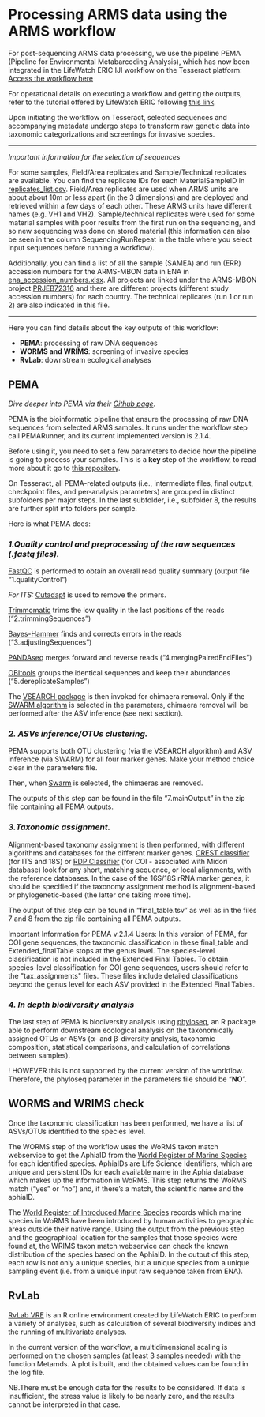 # **Processing ARMS data using the ARMS workflow**

For post-sequencing ARMS data processing, we use the pipeline PEMA (Pipeline for Environmental Metabarcoding Analysis), which has now been integrated in the LifeWatch ERIC IJI workflow on the Tesseract platform: [Access the workflow here](https://tesseract.lifewatch.dev/arms/workflow-information)

For operational details on executing a workflow and getting the outputs, refer to the tutorial offered by LifeWatch ERIC following [this link](https://training.lifewatch.eu/user-manuals-and-tutorials/resources/?category=17).

Upon initiating the workflow on Tesseract, selected sequences and accompanying metadata undergo steps to transform raw genetic data into taxonomic categorizations and screenings for invasive species. 

----
 *Important information for the selection of sequences*

For some samples, Field/Area replicates and Sample/Technical replicates are available. You can find the replicate IDs for each MaterialSampleID in [replicates_list.csv](https://github.com/arms-mbon/documentation/blob/main/arms_in_tesseract/replicates_list.csv). Field/Area replicates are used when ARMS units are about about 10m or less apart (in the 3 dimensions) and are deployed and retrieved within a few days of each other. These ARMS units have different names (e.g. VH1 and VH2). Sample/technical replicates were used for some material samples with poor results from the first run on the sequencing, and so new sequencing was done on stored material (this information can also be seen in the column SequencingRunRepeat in the table where you select input sequences before running a workflow).

Additionally, you can find a list of all the sample (SAMEA) and run (ERR) accession numbers for the ARMS-MBON data in ENA in [ena_accession_numbers.xlsx](https://github.com/arms-mbon/data_workspace/blob/main/qualitycontrolled_data/combined/ena_accession_numbers.xlsx). All projects are linked under the ARMS-MBON project [PRJEB72316](https://www.ebi.ac.uk/ena/browser/view/prjeb72316) and there are different projects (different study accession numbers) for each country. The technical replicates (run 1 or run 2) are also indicated in this file.

----
Here you can find details about the key outputs of this workflow:

- **PEMA**: processing of raw DNA sequences
- **WORMS and WRIMS**: screening of invasive species
- **RvLab**: downstream ecological analyses

## **PEMA**

*Dive deeper into PEMA via their [Github page](https://github.com/hariszaf/pema).*

PEMA is the bioinformatic pipeline that ensure the processing of raw DNA sequences from selected ARMS samples. It runs under the workflow step call PEMARunner, and its current implemented version is 2.1.4.

Before using it, you need to set a few parameters to decide how the pipeline is going to process your samples. This is a **key** step of the workflow, to read more about it go to [this repository](https://github.com/arms-mbon/documentation/tree/main/arms_in_tesseract/PEMA_parameters).

On Tesseract, all PEMA-related outputs (i.e., intermediate files, final output, checkpoint files, and per-analysis parameters) are grouped in distinct subfolders per major steps. In the last subfolder, i.e., subfolder 8, the results are further split into folders per sample.

Here is what PEMA does:

### *1.Quality control and preprocessing of the raw sequences (.fastq files).*

[FastQC](https://github.com/s-andrews/FastQC) is performed to obtain an overall read quality summary (output file “1.qualityControl”)

*For ITS:* [Cutadapt](https://cutadapt.readthedocs.io/en/stable/) is used to remove the primers.

[Trimmomatic](http://www.usadellab.org/cms/?page=trimmomatic) trims the low quality in the last positions of the reads (“2.trimmingSequences”)

[Bayes-Hammer](https://cab.spbu.ru/software/spades/) finds and corrects errors in the reads (“3.adjustingSequences”)

[PANDAseq]( https://github.com/neufeld/pandaseq) merges forward and reverse reads (“4.mergingPairedEndFiles”)

[OBItools](https://pythonhosted.org/OBITools/welcome.html) groups the identical sequences and keep their abundances (“5.dereplicateSamples”) 

The [VSEARCH package](https://github.com/torognes/vsearch/releases/tag/v2.9.1) is then invoked for chimaera removal.
Only if the [SWARM algorithm](https://github.com/torognes/swarm) is selected in the parameters, chimaera removal will be performed after the ASV inference (see next section). 

### *2. ASVs inference/OTUs clustering.*

PEMA supports both OTU clustering (via the VSEARCH algorithm) and ASV inference (via SWARM) for all four marker genes. Make your method choice clear in the parameters file. 

Then, when [Swarm](https://github.com/torognes/swarm) is selected, the chimaeras are removed. 

The outputs of this step can be found in the file “7.mainOutput” in the zip file containing all PEMA outputs.

### *3.Taxonomic assignment.*

Alignment-based taxonomy assignment is then performed, with different algorithms and databases for the different marker genes.
[CREST classifier](https://github.com/lanzen/CREST) (for ITS and 18S) or [RDP Classifier](https://github.com/rdpstaff/classifier) (for COI - associated with Midori database) look for any short, matching sequence, or local alignments, with the reference databases. In the case of the 16S/18S rRNA marker genes, it should be specified if the taxonomy assignment method is alignment-based or phylogenetic-based (the latter one taking more time).

The output of this step can be found in “final_table.tsv” as well as in the files 7 and 8 from the zip file containing all PEMA outputs.

Important Information for PEMA v.2.1.4 Users: In this version of PEMA, for COI gene sequences, the taxonomic classification in these final_table and Extended_finalTable stops at the genus level. The species-level classification is not included in the Extended Final Tables. To obtain species-level classification for COI gene sequences, users should refer to the "tax_assignments" files. These files include detailed classifications beyond the genus level for each ASV provided in the Extended Final Tables.

### *4. In depth biodiversity analysis*

The last step of PEMA is biodiversity analysis using [phyloseq](http://joey711.github.io/phyloseq/index.html), an R package able to perform downstream ecological analysis on the taxonomically assigned OTUs or ASVs (α- and β-diversity analysis, taxonomic composition, statistical comparisons, and calculation of correlations between samples).

! HOWEVER this is not supported by the current version of the workflow. Therefore, the phyloseq parameter in the parameters file should be “**NO**”.


## **WORMS and WRIMS check**

Once the taxonomic classification has been performed, we have a list of ASVs/OTUs identified to the species level. 

The WORMS step of the workflow uses the WoRMS taxon match webservice to get the AphiaID from the [World Register of Marine Species](https://www.marinespecies.org/) for each identified species. AphiaIDs are Life Science Identifiers, which are unique and persistent IDs for each available name in the Aphia database which makes up the information in WoRMS. This step returns the WoRMS match (“yes” or “no”) and, if there’s a match, the scientific name and the aphiaID.

The [World Register of Introduced Marine Species](https://www.marinespecies.org/introduced/) records which marine species in WoRMS have been introduced by human activities to geographic areas outside their native range. 
Using the output from the previous step and the geographical location for the samples that those species were found at, the WRIMS taxon match webservice can check the known distribution of the species based on the AphiaID.
In the output of this step, each row is not only a unique species, but a unique species from a unique sampling event (i.e. from a unique input raw sequence taken from ENA).

## **RvLab**

[RvLab VRE](https://metadatacatalogue.lifewatch.eu/geonetwork/eng/catalog.search#/metadata/fdefdc26-14fe-4095-ba5f-e55903bc4008) is an R online environment created by LifeWatch ERIC to perform a variety of analyses, such as calculation of several biodiversity indices and the running of multivariate analyses. 

In the current version of the workflow, a multidimensional scaling is performed on the chosen samples (at least 3 samples needed) with the function Metamds. A plot is built, and the obtained values can be found in the log file.

NB.There must be enough data for the results to be considered. If data is insufficient, the stress value is likely to be nearly zero, and the results cannot be interpreted in that case.
